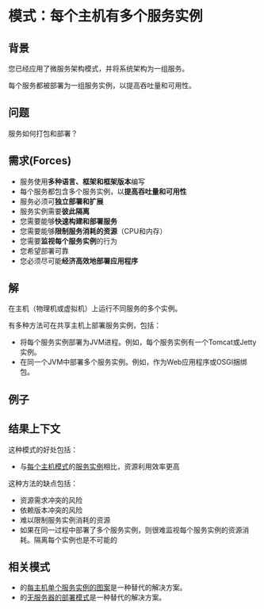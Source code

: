 # 模式：每个主机有多个服务实例

## 背景

您已经应用了微服务架构模式，并将系统架构为一组服务。

每个服务都被部署为一组服务实例，以提高吞吐量和可用性。

## 问题

服务如何打包和部署？

## 需求(Forces)

- 服务使用**多种语言、框架和框架版本**编写
- 每个服务都包含多个服务实例，以**提高吞吐量和可用性**
- 服务必须可**独立部署和扩展**
- 服务实例需要**彼此隔离**
- 您需要能够**快速构建和部署服务**
- 您需要能够**限制服务消耗的资源**（CPU和内存）
- 您需要**监视每个服务实例**的行为
- 您希望部署可靠
- 您必须尽可能**经济高效地部署应用程序**

## 解

在主机（物理机或虚拟机）上运行不同服务的多个实例。

有多种方法可在共享主机上部署服务实例，包括：

- 将每个服务实例部署为JVM进程。例如，每个服务实例有一个Tomcat或Jetty实例。
- 在同一个JVM中部署多个服务实例。例如，作为Web应用程序或OSGI捆绑包。

## 例子

## 结果上下文

这种模式的好处包括：

- 与[每个主机模式](https://microservices.io/patterns/cn/deployment/single-service-per-host.html)的[服务实例](https://microservices.io/patterns/cn/deployment/single-service-per-host.html)相比，资源利用效率更高

这种方法的缺点包括：

- 资源需求冲突的风险
- 依赖版本冲突的风险
- 难以限制服务实例消耗的资源
- 如果在同一过程中部署了多个服务实例，则很难监视每个服务实例的资源消耗。隔离每个实例也是不可能的

## 相关模式

- 的[每主机单个服务实例的图案](https://microservices.io/patterns/cn/deployment/single-service-per-host.html)是一种替代的解决方案。
- 的[无服务器的部署模式](https://microservices.io/patterns/deployment/serverless-deployment.html)是一种替代的解决方案。